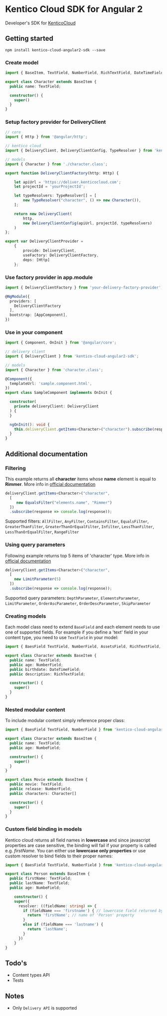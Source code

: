 # Kentico Cloud SDK for Angular 2

Developer's SDK for [KenticoCloud](https://kenticocloud.com/)

## Getting started

```
npm install kentico-cloud-angular2-sdk --save
```

### Create model

```typescript
import { BaseItem, TextField, NumberField, RichTextField, DateTimeField } from 'kentico-cloud-angular2-sdk';

export class Character extends BaseItem {
  public name: TextField;

  constructor() {
    super()
  }
}
```

### Setup factory provider for DeliveryClient

```typescript
// core
import { Http } from '@angular/http';

// kentico cloud
import { DeliveryClient, DeliveryClientConfig, TypeResolver } from 'kentico-cloud-angular2-sdk';

// models
import { Character } from './character.class';

export function DeliveryClientFactory(http: Http) {

    let apiUrl = 'https://deliver.kenticocloud.com';
    let projectId = 'yourProjectId';

    let typeResolvers: TypeResolver[] = [
        new TypeResolver("character", () => new Character()),
    ];

    return new DeliveryClient(
        http,
        new DeliveryClientConfig(apiUrl, projectId, typeResolvers)
    )
};

export var DeliveryClientProvider =
    {
        provide: DeliveryClient,
        useFactory: DeliveryClientFactory,
        deps: [Http]
    };

```

### Use factory provider in app.module

```typescript
import { DeliveryClientFactory } from 'your-delivery-factory-provider';

@NgModule({
  providers: [
    DeliveryClientFactory
  ],
  bootstrap: [AppComponent],
})
```

### Use in your component

```typescript
import { Component, OnInit } from '@angular/core';

// delivery client
import { DeliveryClient } from 'kentico-cloud-angular2-sdk';

// models
import { Character } from 'character.class';

@Component({
  templateUrl: 'sample.component.html',
})
export class SampleComponent implements OnInit {

  constructor(
    private deliveryClient: DeliveryClient
  ) {
  }

  ngOnInit(): void {
    this.deliveryClient.getItems<Character>("character").subscribe(response => console.log(response));
  }
}
```
## Additional documentation

### Filtering

This example returns all **character** items whose **name** element is equal to **Rimmer**. More info in [official documentation](https://developer.kenticocloud.com/v1/reference#content-filtering)

```typescript
deliveryClient.getItems<Character>("character",
  [
     new EqualsFilter("elements.name", "Rimmer")
  ])
  .subscribe(response => console.log(response));
```

Supported filters: `AllFilter`, `AnyFilter`, `ContainsFilter`, `EqualsFilter`, `GreaterThanFilter`, `GreaterThanOrEqualFilter`, `Infilter`, `LessThanFilter`, `LessThanOrEqualFilter`, `RangeFilter`

### Using query parameters

Following example returns top 5 items of 'character' type. More info in [official documentation](https://developer.kenticocloud.com/v1/reference#listing-responses) 

```typescript
deliveryClient.getItems<Character>("character",
  [
    new LimitParameter(5)
  ])
  .subscribe(response => console.log(response));
```

Supported query parameters: `DepthParameter`, `ElementsParameter`, `LimitParameter`, `OrderAscParameter`, `OrderDescParameter`, `SkipParameter`

### Creating models

Each model class need to extend `BaseField` and each element needs to use one of supported fields. For example if you define a 'text' field in your content type, you need to use `TextField` in your model:

```typescript
import { BaesField TextField, NumberField, AssetsField, RichTextField, DateTimeField } from 'kentico-cloud-angular-2-sdk';

export class Character extends BaseItem {
  public name: TextField;
  public age: NumberField;
  public birthdate: DateTimeField;
  public description: RichTextField;

  constructor() {
    super()
  }
}
```

### Nested modular content 

To include modular content simply reference proper class:


```typescript
import { BaesField TextField, NumberField } from 'kentico-cloud-angular-2-sdk';

export class Character extends BaseItem {
  public name: TextField;
  public age: NumbeField;

  constructor() {
    super()
  }
}

export class Movie extends BaseItem {
  public movie: TextField;
  public release: NumberField;
  public characters: Character[]

  constructor() {
    super()
  }
}
```

### Custom field binding in models

Kentico cloud returns all field names in **lowercase** and since javascript properties are case sensitive, the binding will fail if your property is called e.g. *firstName*. You can either use **lowercase only properties** or use custom resolver to bind fields to their proper names:

```typescript
import { BaesField TextField, NumberField } from 'kentico-cloud-angular-2-sdk';

export class Person extends BaseItem {
  public firstName: TextField;
  public lastName: TextField;
  public age: NumbeField;

    constructor() {
    super({
      resolver: ((fieldName: string) => {
        if (fieldName === 'firstname') { // lowercase field returned by Kentico delivery API
          return 'firstName'; // name of 'Person' property
        }
        else if (fieldName === 'lastname') {
          return 'lastName';
        }
      })
    }
}
```

## Todo's

- Content types API
- Tests

## Notes

- Only `Delivery API` is supported


